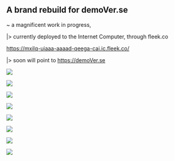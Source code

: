 ## A brand rebuild for demoVer.se
~ a magnificent work in progress, 

|> currently deployed to the Internet Computer, through fleek.co 

https://mxilq-uiaaa-aaaad-qeega-cai.ic.fleek.co/

|> soon will point to https://demoVer.se 


![](https://i.imgur.com/ZCiG30g.png)

![](https://i.imgur.com/XTubJy7.png)

![](https://i.imgur.com/N8xbP50.png)


![](https://i.imgur.com/RFY0w4F.png)

![](https://i.imgur.com/opfxAGu.png)

![](https://i.imgur.com/AkmHz4V.png)

![](https://i.imgur.com/cvzg9lb.png)

![](https://i.imgur.com/aU0IPb5.png)
